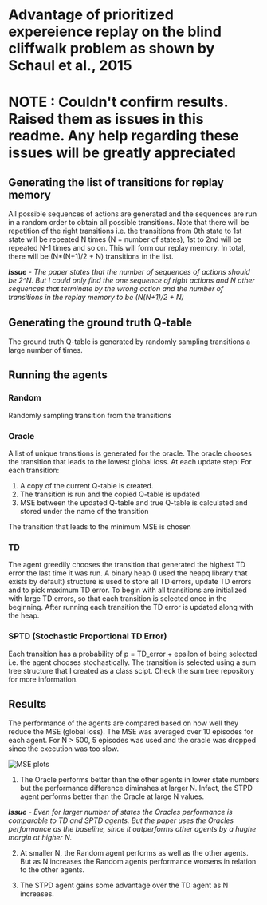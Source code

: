 # Advantage of prioritized expereience replay on the blind cliffwalk problem as shown by Schaul et al., 2015 

# NOTE : Couldn't confirm results. Raised them as issues in this readme. Any help regarding these issues will be greatly appreciated

## Generating the list of transitions for replay memory 

All possible sequences of actions are generated and the sequences are run in a random order to obtain all possible transitions. Note that there will be repetition of the right transitions i.e. the transitions from 0th state to 1st state will be repeated N times (N = number of states), 1st to 2nd will be repeated N-1 times and so on. This will form our replay memory. In total, there will be (N*(N+1)/2 + N) transitions in the list.

***Issue** - The paper states that the number of sequences of actions should be 2^N. But I could only find the one sequence of right actions and N other sequences that terminate by the wrong action and the number of transitions in the replay memory to be (N(N+1)/2 + N)*

## Generating the ground truth Q-table

The ground truth Q-table is generated by randomly sampling transitions a large number of times.

## Running the agents

### Random

Randomly sampling transition from the transitions

### Oracle

A list of unique transitions is generated for the oracle. The oracle chooses the transition that leads to the lowest global loss.
At each update step:
For each transition:
1. A copy of the current Q-table is created. 
2. The transition is run and the copied Q-table is updated
3. MSE between the updated Q-table and true Q-table is calculated and stored under the name of the transition

The transition that leads to the minimum MSE is chosen

### TD

The agent greedily chooses the transition that generated the highest TD error the last time it was run. A binary heap (I used the heapq library that exists by default) structure is used to store all TD errors, update TD errors and to pick maximum TD error. 
To begin with all transitions are initialized with large TD errors, so that each transition is selected once in the beginning. After running each transition the TD error is updated along with the heap.

### SPTD (Stochastic Proportional TD Error)

Each transition has a probability of p = TD_error + epsilon of being selected i.e. the agent chooses stochastically. The transition is selected using a sum tree structure that I created as a class scipt. Check the sum tree repository for more information.

## Results
The performance of the agents are compared based on how well they reduce the MSE (global loss). The MSE was averaged over 10 episodes for each agent. For N > 500, 5 episodes was used and the oracle was dropped since the execution was too slow.

![MSE plots](../master/All_MSEPlot.png)

1. The Oracle performs better than the other agents in lower state numbers but the performance difference diminshes at larger N. Infact, the STPD agent performs better than the Oracle at large N values.

***Issue** - Even for larger number of states the Oracles performance is comparable to TD and SPTD agents. But the paper uses the Oracles performance as the baseline, since it outperforms other agents by a hughe margin at higher N.* 

2. At smaller N, the Random agent performs as well as the other agents. But as N increases the Random agents performance worsens in relation to the other agents.  

3. The STPD agent gains some advantage over the TD agent as N increases.




 








